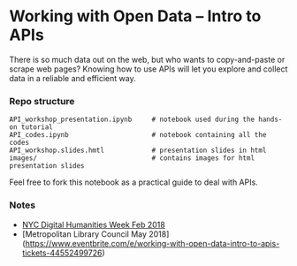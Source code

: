 # Working with Open Data – Intro to APIs

There is so much data out on the web, but who wants to copy-and-paste or scrape web pages? Knowing how to use APIs will let you explore and collect data in a reliable and efficient way.

### Repo structure
```
API_workshop_presentation.ipynb     # notebook used during the hands-on tutorial
API_codes.ipynb                     # notebook containing all the codes
API_workshop.slides.hmtl            # presentation slides in html
images/                             # contains images for html presentation slides
```

Feel free to fork this notebook as a practical guide to deal with APIs.

### Notes 
- [NYC Digital Humanities Week Feb 2018](http://dhweek.nycdh.org/event/working-with-open-data-intro-to-apis/)
- [Metropolitan Library Council May 2018] (https://www.eventbrite.com/e/working-with-open-data-intro-to-apis-tickets-44552499726)



